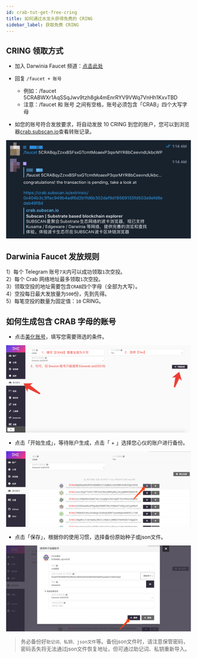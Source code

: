 ```yaml
---
id: crab-tut-get-free-cring
title: 如何通过水龙头获得免费的 CRING
sidebar_label: 获取免费 CRING
---
```

## CRING 领取方式

- 加入 Darwinia Faucet 频道：[点击此处](https://t.me/DarwiniaFaucet)
- 回复 `/faucet + 账号`
  - 例如：/faucet 5CRABWXr1AqSSqJwv9tzh8gk4mEnrRYV9VWq7VnHh1KxvTBD
  - 注意：/faucet 和 账号 之间有空格，账号必须包含「CRAB」四个大写字母

- 如您的账号符合发放要求，将自动发放 10 CRING 到您的账户，您可以到浏览器[crab.subscan.io](https://crab.subscan.io/)查看转账记录。

![faucet-4](assets/faucet-4.png)

## Darwinia Faucet 发放规则

1）每个 Telegram 账号`7天`内可以成功领取`1`次空投。  
2）每个 Crab 网络地址最多领取`1`次空投。  
3）领取空投的地址需要包含`CRAB`四个字母（全部为大写）。  
4）空投每日最大发放量为`500`份，先到先得。  
5）每笔空投的数量为固定值：`10` CRING。  

## 如何生成包含 CRAB 字母的账号

- 点击[美化账号](https://apps.darwinia.network/#/vanity)，填写您需要筛选的条件。

![faucet-1-cn](assets/faucet-1-cn.png)

- 点击「开始生成」，等待账户生成，点击「 + 」选择您心仪的账户进行备份。

![faucet-2-cn](assets/faucet-2-cn.png)

- 点击「保存」，根据你的使用习惯，选择备份原始种子或json文件。   

![faucet-3-cn](assets/faucet-3-cn.png)

   > 务必备份好`助记词、私钥、json文件`等。备份json文件时，请注意保管密码，密码丢失将无法通过json文件恢复地址，但可通过助记词、私钥重新导入。
>

